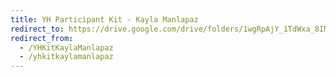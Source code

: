 ```yaml
---
title: YH Participant Kit - Kayla Manlapaz
redirect_to: https://drive.google.com/drive/folders/1wgRpAjY_1TdWxa_8IN2Q7u7EVHT1Pxyt?usp=sharing
redirect_from: 
  - /YHKitKaylaManlapaz
  - /yhkitkaylamanlapaz
---
```

